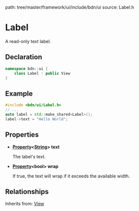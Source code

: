 path: tree/master/framework/ui/include/bdn/ui
source: Label.h

# Label

A read-only text label.

## Declaration

```C++
namespace bdn::ui {
	class Label : public View
}
```

## Example

```C++
#include <bdn/ui/Label.h>
// ...
auto label = std::make_shared<Label>();
label->text = "Hello World";
```

## Properties

* **[Property](../foundation/property.md)<[String](../foundation/string.md)\> text**

	The label's text.

* **[Property](../foundation/property.md)<bool\> wrap**

	If true, the text will wrap if it exceeds the available width.

## Relationships

Inherits from: [View](view.md)
 
